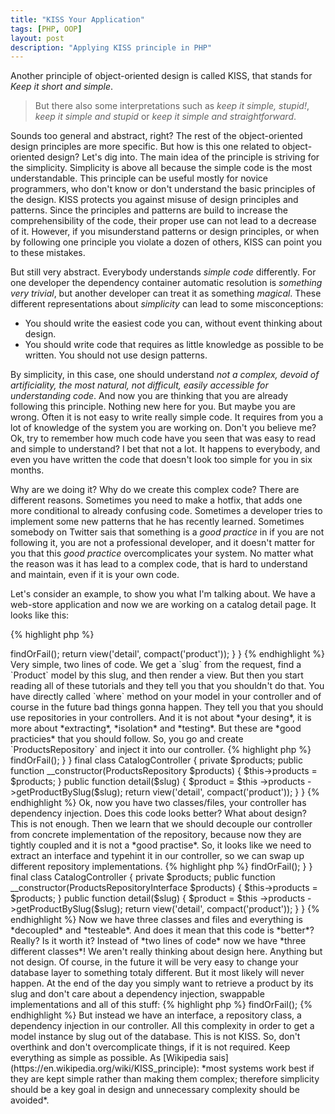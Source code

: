 ```yaml
---
title: "KISS Your Application"
tags: [PHP, OOP]
layout: post
description: "Applying KISS principle in PHP"
---
```


Another principle of object-oriented design is called KISS, that stands for *Keep it short and simple*.

> But there also some interpretations such as *keep it simple, stupid!*, *keep it simple and stupid* or *keep it simple and straightforward*.

Sounds too general and abstract, right? The rest of the object-oriented design principles are more specific. But how is this one related to object-oriented design? Let's dig into. The main idea of the principle is striving for the simplicity. Simplicity is above all because the simple code is the most understandable. This principle can be useful mostly for novice programmers, who don't know or don't understand the basic principles of the design. KISS protects you against misuse of design principles and patterns. Since the principles and patterns are build to increase the comprehensibility of the code, their proper use can not lead to a decrease of it. However, if you misunderstand patterns or design principles, or when by following one principle you violate a dozen of others, KISS can point you to these mistakes.

But still very abstract. Everybody understands *simple code* differently. For one developer the dependency container automatic resolution is *something very trivial*, but another developer can treat it as something *magical*. These different representations about *simplicity* can lead to some misconceptions:

- You should write the easiest code you can, without event thinking about design.
- You should write code that requires as little knowledge as possible to be written. You should not use design patterns.

By simplicity, in this case, one should understand *not a complex, devoid of artificiality, the most natural, not difficult, easily accessible for understanding code*. And now you are thinking that you are already following this principle. Nothing new here for you. But maybe you are wrong. Often it is not easy to write really simple code. It requires from you a lot of knowledge of the system you are working on. Don't you believe me? Ok, try to remember how much code have you seen that was easy to read and simple to understand? I bet that not a lot. It happens to everybody, and even you have written the code that doesn't look too simple for you in six months. 

Why are we doing it? Why do we create this complex code? There are different reasons. Sometimes you need to make a hotfix, that adds one more conditional to already confusing code. Sometimes a developer tries to implement some new patterns that he has recently learned. Sometimes somebody on Twitter sais that something is a *good practice* in if you are not following it, you are not a professional developer, and it doesn't matter for you that this *good practice* overcomplicates your system. No matter what the reason was it has lead to a complex code, that is hard to understand and maintain, even if it is your own code. 

Let's consider an example, to show you what I'm talking about. We have a web-store application and now we are working on a catalog detail page. It looks like this:

{% highlight php %}
<?php

final class CatalogController 
{
    public function detail($slug)
    {
        $product = Product::where('slug', $slug)->findOrFail();

        return view('detail', compact('product'));
    }
}
{% endhighlight %}

Very simple, two lines of code. We get a `slug` from the request, find a `Product` model by this slug, and then render a view. But then you start reading all of these tutorials and they tell you that you shouldn't do that. You have directly called `where` method on your model in your controller and of course in the future bad things gonna happen. They tell you that you should use repositories in your controllers. And it is not about *your desing*, it is more about *extracting*, *isolation* and *testing*. But these are *good practicies* that you should follow. So, you go and create `ProductsRepository` and inject it into our controller.

{% highlight php %}
<?php

final class ProductsRepository 
{
    public function getProductBySlug($slug)
    {
        return Product::where('slug', $slug)->findOrFail();
    }
}

final class CatalogController 
{
    
    private $products;

    public function __constructor(ProductsRepository $products)
    {
        $this->products = $products;
    }

    public function detail($slug)
    {
        $product = $this
            ->products
            ->getProductBySlug($slug);

        return view('detail', compact('product'));
    }
}
{% endhighlight %}

Ok, now you have two classes/files, your controller has dependency injection. Does this code looks better? What about design? This is not enough. Then we learn that we should decouple our controller from concrete implementation of the repository, because now they are tightly coupled and it is not a *good practise*. So, it looks like we need to extract an interface and typehint it in our controller, so we can swap up different repository implementations.

{% highlight php %}
<?php

interface ProductsRepositoryInterface
{
    public function getProductBySlug();
}

final class ProductsRepository implements ProductsRepositoryInterface
{
    public function getProductBySlug($slug)
    {
        return Product::where('slug', $slug)->findOrFail();
    }
}

final class CatalogController 
{
    private $products;

    public function __constructor(ProductsRepositoryInterface $products)
    {
        $this->products = $products;
    }

    public function detail($slug)
    {
        $product = $this
            ->products
            ->getProductBySlug($slug);

        return view('detail', compact('product'));
    }
}
{% endhighlight %}

Now we have three classes and files and everything is *decoupled* and *testeable*. And does it mean that this code is *better*? Really? Is it worth it? Instead of *two lines of code* now we have *three different classes*! We aren't really thinking about design here. Anything but not design. 

Of course, in the future it will be very easy to change your database layer to something totaly different. But it most likely will never happen. At the end of the day you simply want to retrieve a product by its slug and don't care about a dependency injection, swappable implementations and all of this stuff:

{% highlight php %}
<?php

// ...
$product = Product::where('slug', $slug)->findOrFail();
{% endhighlight %}

But instead we have an interface, a repository class, a dependency injection in our controller. All this complexity in order to get a model instance by slug out of the database. This is not KISS.

So, don't overthink and don't overcomplicate things, if it is not required. Keep everything as simple as possible. As [Wikipedia sais](https://en.wikipedia.org/wiki/KISS_principle): *most systems work best if they are kept simple rather than making them complex; therefore simplicity should be a key goal in design and unnecessary complexity should be avoided*.

